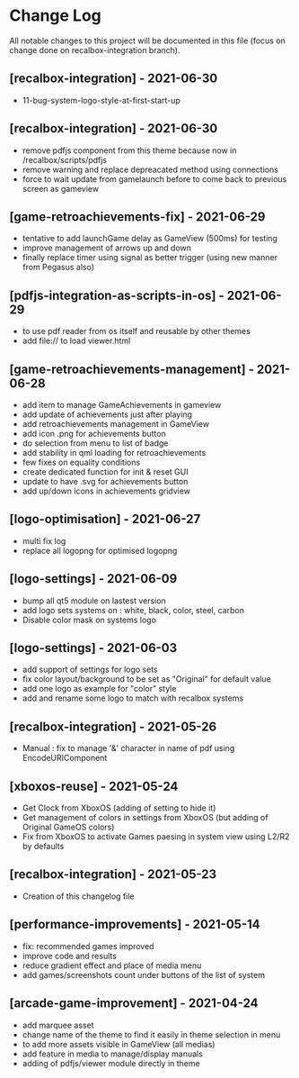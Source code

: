 # Change Log
All notable changes to this project will be documented in this file (focus on change done on recalbox-integration branch).
## [recalbox-integration] - 2021-06-30
- 11-bug-system-logo-style-at-first-start-up

## [recalbox-integration] - 2021-06-30
- remove pdfjs component from this theme because now in /recalbox/scripts/pdfjs
- remove warning and replace depreacated method using connections
- force to wait update from gamelaunch before to come back to previous screen as gameview

## [game-retroachievements-fix] - 2021-06-29
- tentative to add launchGame delay as GameView (500ms) for testing
- improve management of arrows up and down
- finally replace timer using signal as better trigger (using new manner from Pegasus also)

## [pdfjs-integration-as-scripts-in-os] - 2021-06-29
- to use pdf reader from os itself and reusable by other themes
- add file:// to load viewer.html

## [game-retroachievements-management] - 2021-06-28
- add item to manage GameAchievements in gameview
- add update of achievements just after playing
- add retroachievements management in GameView
- add icon .png for achievements button
- do selection from menu to list of badge
- add stability in qml loading for retroachievements
- few fixes on equality conditions
- create dedicated function for init & reset GUI
- update to have .svg for achievements button
- add up/down icons in achievements gridview

## [logo-optimisation] - 2021-06-27
- multi fix log
- replace all logopng for optimised logopng

## [logo-settings] - 2021-06-09
- bump all qt5 module on lastest version
- add logo sets systems on : white, black, color, steel, carbon
- Disable color mask on systems logo

## [logo-settings] - 2021-06-03
- add support of settings for logo sets
- fix color layout/background to be set as "Original" for default value
- add one logo as example for "color" style
- add and rename some logo to match with recalbox systems

## [recalbox-integration] - 2021-05-26
- Manual : fix to manage '&' character in name of pdf using EncodeURIComponent

## [xboxos-reuse] - 2021-05-24
- Get Clock from XboxOS (adding of setting to hide it)
- Get management of colors in settings from XboxOS (but adding of Original GameOS colors)
- Fix from XboxOS to activate Games paesing in system view using L2/R2 by defaults

## [recalbox-integration] - 2021-05-23
- Creation of this changelog file

## [performance-improvements] - 2021-05-14
- fix: recommended games improved
- improve code and results
- reduce gradient effect and place of media menu
- add games/screenshots count under buttons of the list of system

## [arcade-game-improvement] - 2021-04-24
- add marquee asset
- change name of the theme to find it easily in theme selection in menu
- to add more assets visible in GameView (all medias)
- add feature in media to manage/display manuals
- adding of pdfjs/viewer module directly in theme
